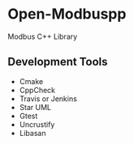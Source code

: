 # Open-Modbuspp
Modbus C++ Library


## Development Tools 

- Cmake
- CppCheck
- Travis or Jenkins
- Star UML
- Gtest
- Uncrustify
- Libasan

